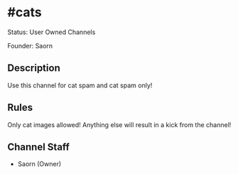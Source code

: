 # #cats

Status: User Owned Channels

Founder: Saorn

<!-- Add your channel info here -->

## Description

Use this channel for cat spam and cat spam only!

## Rules

Only cat images allowed! Anything else will result in a kick from the channel!

## Channel Staff

- Saorn (Owner)
